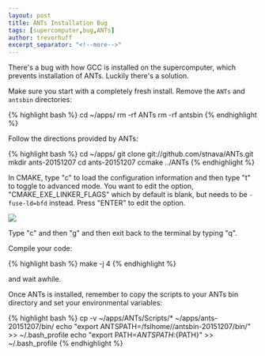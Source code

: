 ```yaml
---
layout: post
title: ANTs Installation Bug
tags: [supercomputer,bug,ANTs]
author: trevorhuff
excerpt_separator: "<!--more-->"
---
```


There's a bug with how GCC is installed on the supercomputer, which prevents installation of ANTs. Luckily there's a solution.

<!-- more -->

Make sure you start with a completely fresh install. Remove the `ANTs` and `antsbin` directories:

{% highlight bash %}
cd ~/apps/
rm -rf ANTs
rm -rf antsbin
{% endhighlight %}

Follow the directions provided by ANTs:

{% highlight bash %}
cd ~/apps/
git clone git://github.com/stnava/ANTs.git
mkdir ants-20151207
cd ants-20151207
ccmake ../ANTs
{% endhighlight %}

In CMAKE, type "c" to load the configuration information and then type "t" to toggle to advanced mode. You want to edit the option, "CMAKE\_EXE\_LINKER\_FLAGS" which by default is blank, but needs to be `-fuse-ld=bfd` instead. Press "ENTER" to edit the option.

![](/images/2015-12-07-ants-installation-bug/screenshot-image1.png)

Type "c" and then "g" and then exit back to the terminal by typing "q".

Compile your code:

{% highlight bash %}
make -j 4
{% endhighlight %}

and wait awhile.

Once ANTs is installed, remember to copy the scripts to your ANTs bin directory and set your environmental variables:

{% highlight bash %}
cp -v ~/apps/ANTs/Scripts/* ~/apps/ants-20151207/bin/
echo "export ANTSPATH=/fslhome/<USERNAME>/antsbin-20151207/bin/" >> ~/.bash_profile
echo "export PATH=${ANTSPATH}:${PATH}" >> ~/.bash_profile
{% endhighlight %}